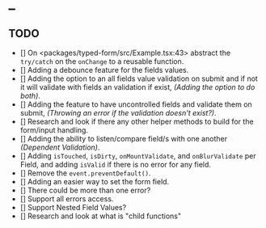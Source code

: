 # \_

## TODO

- [] On <packages/typed-form/src/Example.tsx:43> abstract the `try/catch` on the `onChange` to a reusable function.
- [] Adding a debounce feature for the fields values.
- [] Adding the option to an all fields value validation on submit and if not it will validate with fields an validation if exist, _(Adding the option to do both)_.
- [] Adding the feature to have uncontrolled fields and validate them on submit, _(Throwing an error if the validation doesn't exist?)_.
- [] Research and look if there any other helper methods to build for the form/input handling.
- [] Adding the ability to listen/compare field/s with one another _(Dependent Validation)_.
- [] Adding `isTouched`, `isDirty`, `onMountValidate`, and `onBlurValidate` per Field, and adding `isValid` if there is no error for any field.
- [] Remove the `event.preventDefault()`.
- [] Adding an easier way to set the form field.
- [] There could be more than one error?
- [] Support all errors access.
- [] Support Nested Field Values?
- [] Research and look at what is "child functions"
